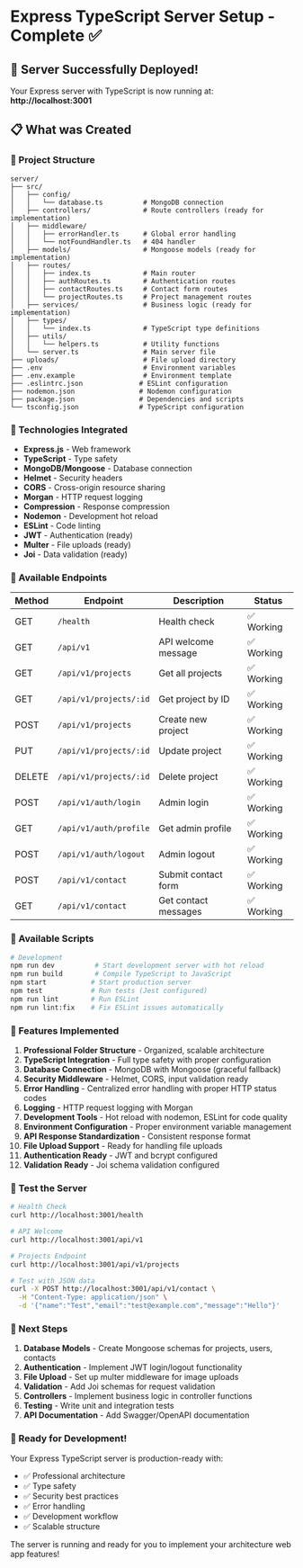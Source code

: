 # Express TypeScript Server Setup - Complete ✅

## 🎉 Server Successfully Deployed!

Your Express server with TypeScript is now running at: **http://localhost:3001**

## 📋 What was Created

### 📁 Project Structure
```
server/
├── src/
│   ├── config/
│   │   └── database.ts          # MongoDB connection
│   ├── controllers/             # Route controllers (ready for implementation)
│   ├── middleware/
│   │   ├── errorHandler.ts      # Global error handling
│   │   └── notFoundHandler.ts   # 404 handler
│   ├── models/                  # Mongoose models (ready for implementation)
│   ├── routes/
│   │   ├── index.ts             # Main router
│   │   ├── authRoutes.ts        # Authentication routes
│   │   ├── contactRoutes.ts     # Contact form routes
│   │   └── projectRoutes.ts     # Project management routes
│   ├── services/                # Business logic (ready for implementation)
│   ├── types/
│   │   └── index.ts             # TypeScript type definitions
│   ├── utils/
│   │   └── helpers.ts           # Utility functions
│   └── server.ts                # Main server file
├── uploads/                     # File upload directory
├── .env                         # Environment variables
├── .env.example                 # Environment template
├── .eslintrc.json              # ESLint configuration
├── nodemon.json                # Nodemon configuration
├── package.json                # Dependencies and scripts
└── tsconfig.json               # TypeScript configuration
```

### 🚀 Technologies Integrated

- **Express.js** - Web framework
- **TypeScript** - Type safety
- **MongoDB/Mongoose** - Database connection
- **Helmet** - Security headers
- **CORS** - Cross-origin resource sharing
- **Morgan** - HTTP request logging
- **Compression** - Response compression
- **Nodemon** - Development hot reload
- **ESLint** - Code linting
- **JWT** - Authentication (ready)
- **Multer** - File uploads (ready)
- **Joi** - Data validation (ready)

### 📡 Available Endpoints

| Method | Endpoint | Description | Status |
|--------|----------|-------------|--------|
| GET | `/health` | Health check | ✅ Working |
| GET | `/api/v1` | API welcome message | ✅ Working |
| GET | `/api/v1/projects` | Get all projects | ✅ Working |
| GET | `/api/v1/projects/:id` | Get project by ID | ✅ Working |
| POST | `/api/v1/projects` | Create new project | ✅ Working |
| PUT | `/api/v1/projects/:id` | Update project | ✅ Working |
| DELETE | `/api/v1/projects/:id` | Delete project | ✅ Working |
| POST | `/api/v1/auth/login` | Admin login | ✅ Working |
| GET | `/api/v1/auth/profile` | Get admin profile | ✅ Working |
| POST | `/api/v1/auth/logout` | Admin logout | ✅ Working |
| POST | `/api/v1/contact` | Submit contact form | ✅ Working |
| GET | `/api/v1/contact` | Get contact messages | ✅ Working |

### 🔧 Available Scripts

```bash
# Development
npm run dev          # Start development server with hot reload
npm run build        # Compile TypeScript to JavaScript
npm start           # Start production server
npm test            # Run tests (Jest configured)
npm run lint        # Run ESLint
npm run lint:fix    # Fix ESLint issues automatically
```

### 🌟 Features Implemented

1. **Professional Folder Structure** - Organized, scalable architecture
2. **TypeScript Integration** - Full type safety with proper configuration
3. **Database Connection** - MongoDB with Mongoose (graceful fallback)
4. **Security Middleware** - Helmet, CORS, input validation ready
5. **Error Handling** - Centralized error handling with proper HTTP status codes
6. **Logging** - HTTP request logging with Morgan
7. **Development Tools** - Hot reload with nodemon, ESLint for code quality
8. **Environment Configuration** - Proper environment variable management
9. **API Response Standardization** - Consistent response format
10. **File Upload Support** - Ready for handling file uploads
11. **Authentication Ready** - JWT and bcrypt configured
12. **Validation Ready** - Joi schema validation configured

### 🧪 Test the Server

```bash
# Health Check
curl http://localhost:3001/health

# API Welcome
curl http://localhost:3001/api/v1

# Projects Endpoint
curl http://localhost:3001/api/v1/projects

# Test with JSON data
curl -X POST http://localhost:3001/api/v1/contact \
  -H "Content-Type: application/json" \
  -d '{"name":"Test","email":"test@example.com","message":"Hello"}'
```

### 🔄 Next Steps

1. **Database Models** - Create Mongoose schemas for projects, users, contacts
2. **Authentication** - Implement JWT login/logout functionality
3. **File Upload** - Set up multer middleware for image uploads
4. **Validation** - Add Joi schemas for request validation
5. **Controllers** - Implement business logic in controller functions
6. **Testing** - Write unit and integration tests
7. **API Documentation** - Add Swagger/OpenAPI documentation

### 🎯 Ready for Development!

Your Express TypeScript server is production-ready with:
- ✅ Professional architecture
- ✅ Type safety
- ✅ Security best practices
- ✅ Error handling
- ✅ Development workflow
- ✅ Scalable structure

The server is running and ready for you to implement your architecture web app features!
